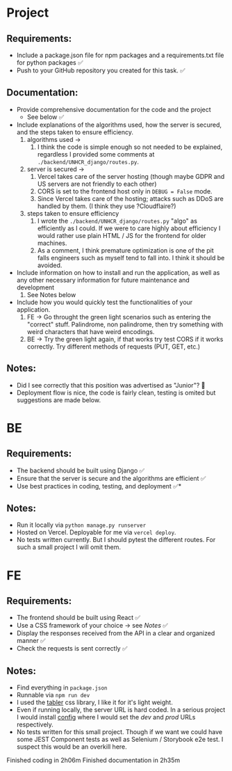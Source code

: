 # Project
## Requirements:
- Include a package.json file for npm packages and a requirements.txt file for python packages ✅
- Push to your GitHub repository you created for this task. ✅

## Documentation:
- Provide comprehensive documentation for the code and the project
    - See below ✅
- Include explanations of the algorithms used, how the server is secured, and the steps taken to ensure efficiency.
    1. algorithms used -> 
        1. I think the code is simple enough so not needed to be explained, regardless I provided some comments at `./backend/UNHCR_django/routes.py`.
    2. server is secured ->
        1. Vercel takes care of the server hosting (though maybe GDPR and US servers are not friendly to each other)
        2. CORS is set to the frontend host only in `DEBUG = False` mode.
        3. Since Vercel takes care of the hosting; attacks such as DDoS are handled by them. (I think they use ?Cloudflaire?)
    3. steps taken to ensure efficiency
        1. I wrote the `./backend/UNHCR_django/routes.py` "algo" as efficiently as I could. If we were to care highly about efficiency I would rather use plain HTML / JS for the frontend for older machines.
        2. As a comment, I think premature optimization is one of the pit falls engineers such as myself tend to fall into. I think it should be avoided.
- Include information on how to install and run the application, as well as any other necessary information for future maintenance and development
    1. See Notes below
- Include how you would quickly test the functionalities of your application.
    1. FE -> Go throught the green light scenarios such as entering the "correct" stuff. Palindrome, non palindrome, then try something with weird characters that have weird encodings.
    2. BE -> Try the green light again, if that works try test CORS if it works correctly. Try different methods of requests (PUT, GET, etc.)


## Notes:
- Did I see correctly that this position was advertised as "Junior"? 👀
- Deployment flow is nice, the code is fairly clean, testing is omited but suggestions are made below.

# BE
## Requirements:
- The backend should be built using Django ✅
- Ensure that the server is secure and the algorithms are efficient ✅
- Use best practices in coding, testing, and deployment ✅*


## Notes:
- Run it locally via `python manage.py runserver`
- Hosted on Vercel. Deployable for me via `vercel deploy`.
- No tests written currently. But I should pytest the different routes. For such a small project I will omit them.


# FE 
## Requirements:
- The frontend should be built using React ✅
- Use a CSS framework of your choice -> see _Notes_ ✅
- Display the responses received from the API in a clear and organized manner ✅
- Check the requests is sent correctly ✅


## Notes:
- Find everything in `package.json`
- Runnable via `npm run dev`
- I used the [tabler](https://preview.tabler.io/) css library, I like it for it's light weight.
- Even if running locally, the server URL is hard coded. In a serious project I would install [config](https://www.npmjs.com/package/config) where I would set the _dev_ and _prod_ URLs respectively.
- No tests written for this small project. Though if we want we could have some JEST Component tests as well as Selenium / Storybook e2e test. I suspect this would be an overkill here.



Finished coding in 2h06m
Finished documentation in 2h35m

